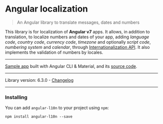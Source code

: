 # Angular localization
> An Angular library to translate messages, dates and numbers

This library is for localization of **Angular v7** apps. 
It allows, in addition to translation, to localize numbers and dates of your app, adding _language code_, _country code_, _currency code_, _timezone_ and optionally _script code_, _numbering system_ and _calendar_, through [Internationalization API](spec/configuration.md#intl-api). It also implements the validation of numbers by locales.

---

[Sample app](http://robisim74.github.io/angular-l10n-sample) built with Angular CLI & Material, and its [source code](https://github.com/robisim74/angular-l10n-sample).

---

Library version: 6.3.0 - [Changelog](https://github.com/robisim74/angular-l10n/releases) 

---

### Installing
You can add `angular-l10n` to your project using `npm`:
```Shell
npm install angular-l10n --save 
```
